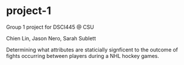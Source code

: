 # project-1
Group 1 project for DSCI445 @ CSU

Chien Lin, Jason Nero, Sarah Sublett

Determining what attributes are staticially signficent to the outcome of fights occurring between players during a NHL hockey games. 
